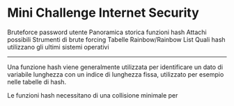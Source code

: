 # Mini Challenge Internet Security
Bruteforce password utente
Panoramica storica funzioni hash
Attachi possibili
Strumenti di brute forcing
Tabelle Rainbow/Rainbow List
Quali hash utilizzano gli ultimi sistemi operativi

---

Una funzione hash viene generalmente utilizzata per identificare un dato di variabile lunghezza con un indice di lunghezza fissa, utilizzato per esempio nelle tabelle di hash.

Le funzioni hash necessitano di una collisione minimale per 